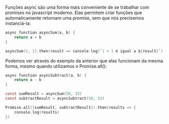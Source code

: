 Funções async são uma forma mais conveniente de se trabalhar com promises no javascript moderno. Elas permitem criar funções que automaticamente retornam uma promise, sem que nós precisemos instanciá-la:

```c
async function asyncSum(a, b) {
    return a + b
}

asyncSum(1, 1).then(result => console.log(`1 + 1 é igual a ${result}`))
```

Podemos ver através do exemplo da anterior que elas funcionam da mesma forma, mesmo quando utilizamos o Promise.all():

```c
async function asyncSubtract(a, b) {
    return a - b
}

const sumResult = asyncSum(50, 33)
const subtractResult = asyncSubtract(50, 33)

Promise.all([sumResult, subtractResult]).then(results => {
    console.log(results)
})
```